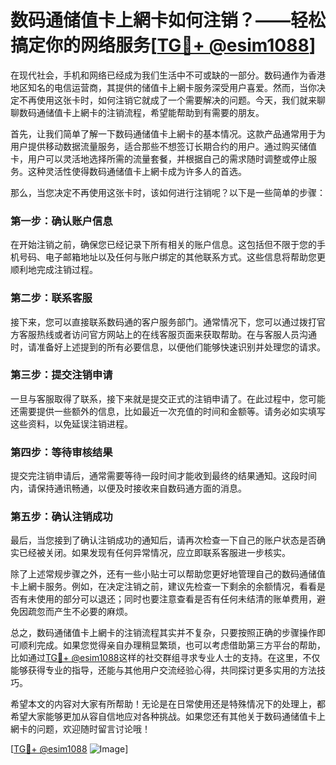 # 数码通储值卡上網卡如何注销？——轻松搞定你的网络服务[[TG💪+ @esim1088](https://t.me/s/esim1088)]

在现代社会，手机和网络已经成为我们生活中不可或缺的一部分。数码通作为香港地区知名的电信运营商，其提供的储值卡上網卡服务深受用户喜爱。然而，当你决定不再使用这张卡时，如何注销它就成了一个需要解决的问题。今天，我们就来聊聊数码通储值卡上網卡的注销流程，希望能帮助到有需要的朋友。

首先，让我们简单了解一下数码通储值卡上網卡的基本情况。这款产品通常用于为用户提供移动数据流量服务，适合那些不想签订长期合约的用户。通过购买储值卡，用户可以灵活地选择所需的流量套餐，并根据自己的需求随时调整或停止服务。这种灵活性使得数码通储值卡上網卡成为许多人的首选。

那么，当您决定不再使用这张卡时，该如何进行注销呢？以下是一些简单的步骤：

### 第一步：确认账户信息

在开始注销之前，确保您已经记录下所有相关的账户信息。这包括但不限于您的手机号码、电子邮箱地址以及任何与账户绑定的其他联系方式。这些信息将帮助您更顺利地完成注销过程。

### 第二步：联系客服

接下来，您可以直接联系数码通的客户服务部门。通常情况下，您可以通过拨打官方客服热线或者访问官方网站上的在线客服页面来获取帮助。在与客服人员沟通时，请准备好上述提到的所有必要信息，以便他们能够快速识别并处理您的请求。

### 第三步：提交注销申请

一旦与客服取得了联系，接下来就是提交正式的注销申请了。在此过程中，您可能还需要提供一些额外的信息，比如最近一次充值的时间和金额等。请务必如实填写这些资料，以免延误注销进程。

### 第四步：等待审核结果

提交完注销申请后，通常需要等待一段时间才能收到最终的结果通知。这段时间内，请保持通讯畅通，以便及时接收来自数码通方面的消息。

### 第五步：确认注销成功

最后，当您接到了确认注销成功的通知后，请再次检查一下自己的账户状态是否确实已经被关闭。如果发现有任何异常情况，应立即联系客服进一步核实。

除了上述常规步骤之外，还有一些小贴士可以帮助您更好地管理自己的数码通储值卡上網卡服务。例如，在决定注销之前，建议先检查一下剩余的余额情况，看看是否有未使用的部分可以退还；同时也要注意查看是否有任何未结清的账单费用，避免因疏忽而产生不必要的麻烦。

总之，数码通储值卡上網卡的注销流程其实并不复杂，只要按照正确的步骤操作即可顺利完成。如果您觉得亲自办理稍显繁琐，也可以考虑借助第三方平台的帮助，比如通过[TG💪+ @esim1088](https://t.me/s/esim1088)这样的社交群组寻求专业人士的支持。在这里，不仅能够获得专业的指导，还能与其他用户交流经验心得，共同探讨更多实用的方法技巧。

希望本文的内容对大家有所帮助！无论是在日常使用还是特殊情况下的处理上，都希望大家能够更加从容自信地应对各种挑战。如果您还有其他关于数码通储值卡上網卡的问题，欢迎随时留言讨论哦！

[[TG💪+ @esim1088](https://t.me/s/esim1088) ![Image](https://i.postimg.cc/4NQfJmqS/Snipaste-2025-05-13-00-14-12.png)]